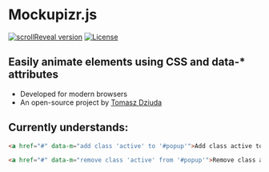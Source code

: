 # Mockupizr.js

[![scrollReveal version](https://img.shields.io/github/release/dziudek/mockupizr.js.svg)](#) [![License](http://img.shields.io/badge/License-MIT-green.svg)](http://opensource.org/licenses/MIT)

## Easily animate elements using CSS and data-* attributes

 - Developed for modern browsers
 - An open-source project by [Tomasz Dziuda](http://dziudek.pl)

## Currently understands:

```html
<a href="#" data-m="add class 'active' to '#popup'">Add class active to #popup</a>
```

```html
<a href="#" data-m="remove class 'active' from '#popup'">Remove class active from #popup</a>
```
